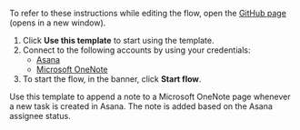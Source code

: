 To refer to these instructions while editing the flow, open the [GitHub page](https://github.com/ot4i/app-connect-templates/tree/main/resources/markdown/Append%20a%20note%20in%20Microsoft%20OneNote%20when%20a%20task%20is%20created%20in%20Asana_instructions.md) (opens in a new window).

1. Click **Use this template** to start using the template.
2. Connect to the following accounts by using your credentials:
   - [Asana](https://ibm.biz/acasana) 
   - [Microsoft OneNote](https://ibm.biz/acmsonenote)
3. To start the flow, in the banner, click **Start flow**.

Use this template to append a note to a Microsoft OneNote page whenever a new task is created in Asana. The note is added based on the Asana assignee status.
